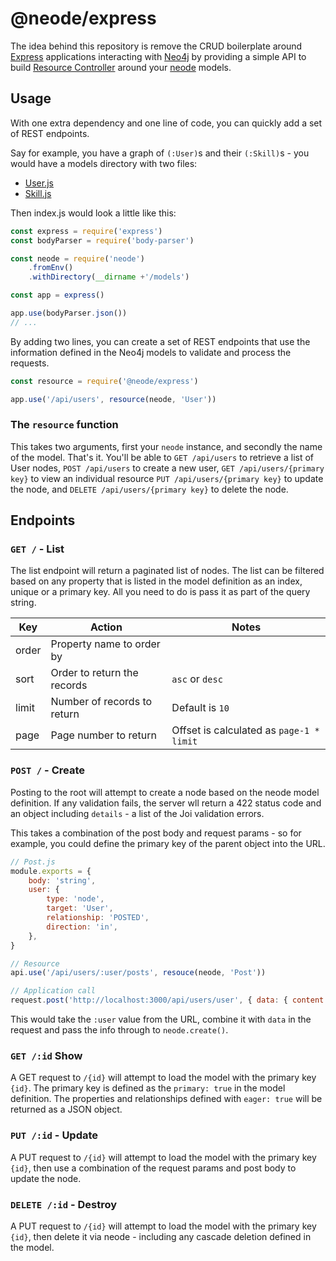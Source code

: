 # @neode/express

The idea behind this repository is remove the CRUD boilerplate around [Express](https://expressjs.com/) applications interacting with [Neo4j](https://www.neo4j.com/) by providing a simple API to build [Resource Controller](https://laravel.com/docs/5.7/controllers#resource-controllers) around your [neode](https://github.com/adam-cowley/neode) models.


## Usage

With one extra dependency and one line of code, you can quickly add a set of REST endpoints.

Say for example, you have a graph of `(:User)`s and their `(:Skill)`s - you would have a models directory with two files:
- [User.js](https://github.com/adam-cowley/neode-express/blob/master/test/models/User.js)
- [Skill.js](https://github.com/adam-cowley/neode-express/blob/master/test/models/User.js)

Then index.js would look a little like this:

```js
const express = require('express')
const bodyParser = require('body-parser')

const neode = require('neode')
    .fromEnv()
    .withDirectory(__dirname +'/models')

const app = express()

app.use(bodyParser.json())
// ...
```

By adding two lines, you can create a set of REST endpoints that use the information defined in the Neo4j models to validate and process the requests.

```js
const resource = require('@neode/express')

app.use('/api/users', resource(neode, 'User'))
```

### The `resource` function

This takes two arguments, first your `neode` instance, and secondly the name of the model.  That's it.  You'll be able to `GET /api/users` to retrieve a list of User nodes, `POST /api/users` to create a new user, `GET /api/users/{primary key}` to view an individual resource `PUT /api/users/{primary key}` to update the node, and `DELETE /api/users/{primary key}` to delete the node.


## Endpoints

### `GET /` - List

The list endpoint will return a paginated list of nodes.  The list can be filtered based on any property that is listed in the model definition as an index, unique or a primary key.  All you need to do is pass it as part of the query string.


Key | Action | Notes
-- | -- | --
order | Property name to order by
sort | Order to return the records | `asc` or `desc`
limit | Number of records to return | Default is `10`
page | Page number to return | Offset is calculated as `page-1 * limit`

### `POST /` - Create

Posting to the root will attempt to create a node based on the neode model definition.  If any validation fails, the server wll return a 422 status code and an object including `details` - a list of the Joi validation errors.

This takes a combination of the post body and request params - so for example, you could define the primary key of the parent object into the URL.

```js
// Post.js
module.exports = {
    body: 'string',
    user: {
        type: 'node',
        target: 'User',
        relationship: 'POSTED',
        direction: 'in',
    },
}

// Resource
api.use('/api/users/:user/posts', resouce(neode, 'Post'))

// Application call
request.post('http://localhost:3000/api/users/user', { data: { content: 'Lorem ipsum' } })
```
This would take the `:user` value from the URL, combine it with `data` in the request and pass the info through to `neode.create()`.

### `GET /:id` Show

A GET request to `/{id}` will attempt to load the model with the primary key `{id}`.  The primary key is defined as the `primary: true` in the model definition.  The properties and relationships defined with `eager: true` will be returned as a JSON object.

### `PUT /:id` - Update

A PUT request to `/{id}` will attempt to load the model with the primary key `{id}`, then use a combination of the request params and post body to update the node.

### `DELETE /:id` - Destroy

A PUT request to `/{id}` will attempt to load the model with the primary key `{id}`, then delete it via neode - including any cascade deletion defined in the model.